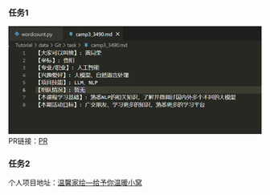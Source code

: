 ### 任务1
![](./imgs/Git1.png "Git1")
PR链接：[PR](https://github.com/InternLM/Tutorial/pull/1441)
### 任务2
个人项目地址：[温馨家绘—给予你温暖小窝](https://github.com/TongrongHuang/Warm-Home-Painting)
